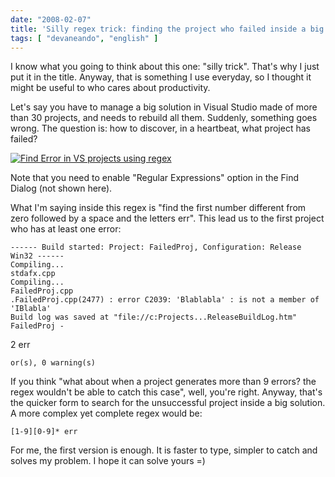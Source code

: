 ```yaml
---
date: "2008-02-07"
title: 'Silly regex trick: finding the project who failed inside a big VS solution'
tags: [ "devaneando", "english" ]
---
```


I know what you going to think about this one: "silly trick". That's why I just put it in the title. Anyway, that is something I use everyday, so I thought it might be useful to who cares about productivity.



Let's say you have to manage a big solution in Visual Studio made of more than 30 projects, and needs to rebuild all them. Suddenly, something goes wrong. The question is: how to discover, in a heartbeat, what project has failed?

[![Find Error in VS projects using regex](http://i.imgur.com/hDJdrX8.png)](/images/find-error-regex2.png)

Note that you need to enable "Regular Expressions" option in the Find Dialog (not shown here).

What I'm saying inside this regex is "find the first number different from zero followed by a space and the letters err". This lead us to the first project who has at least one error:

    
    ------ Build started: Project: FailedProj, Configuration: Release Win32 ------
    Compiling...
    stdafx.cpp
    Compiling...
    FailedProj.cpp
    .FailedProj.cpp(2477) : error C2039: 'Blablabla' : is not a member of 'IBlabla'
    Build log was saved at "file://c:Projects...ReleaseBuildLog.htm"
    FailedProj -


2 err

    
    or(s), 0 warning(s)


If you think "what about when a project generates more than 9 errors? the regex wouldn't be able to catch this case", well, you're right. Anyway, that's the quicker form to search for the unsuccessful project inside a big solution. A more complex yet complete regex would be:

    
    [1-9][0-9]* err


For me, the first version is enough. It is faster to type, simpler to catch and solves my problem. I hope it can solve yours =)
